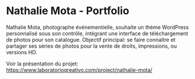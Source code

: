 # Nathalie Mota - Portfolio

Nathalie Mota, photographe événementielle, souhaite un thème WordPress personnalisé sous son contrôle, intégrant une interface de téléchargement de photos pour son catalogue.  Objectif principal: se faire connaître et partager ses séries de photos pour la vente de droits, impressions, ou versions HD.

Voir la présentation du projet: https://www.laboratorioqreativo.com/project/nathalie-mota/
